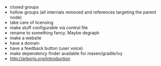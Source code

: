 * closed groups
* hollow groups (all internals removed and references targeting the parent node)
* take care of licensing
* make stuff configurable via control file
* rename to something fancy. Maybe degraph
* make a website
* have a domain
* have a feedback button (user voice)
* make dependency finder available for maven/gradle/ivy
* http://arborjs.org/introduction
